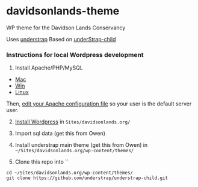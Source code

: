 # davidsonlands-theme
WP theme for the Davidson Lands Conservancy

Uses [understrap](https://github.com/understrap/understrap/)
Based on [underStrap-child](https://github.com/understrap/understrap-child)


### Instructions for local Wordpress development

1. Install Apache/PHP/MySQL

* [Mac](https://coolestguidesontheplanet.com/?s=php+mysql+mac)
* [Win](https://www.google.com/search?q=php+mysql+windows)
* [Linux](https://www.google.com/search?q=install+php+mysql+linux+desktop)

Then, [edit your Apache configuration file](https://stackoverflow.com/a/9625465/441878) so your user is the default server user.


2. [Install Wordpress](https://codex.wordpress.org/Installing_WordPress) in `Sites/davidsonlands.org/`

3. Import sql data (get this from Owen)

4. Install understrap main theme (get this from Owen) in `~/Sites/davidsonlands.org/wp-content/themes/`

5. Clone this repo into ``

```
cd ~/Sites/davidsonlands.org/wp-content/themes/
git clone https://github.com/understrap/understrap-child.git
```

